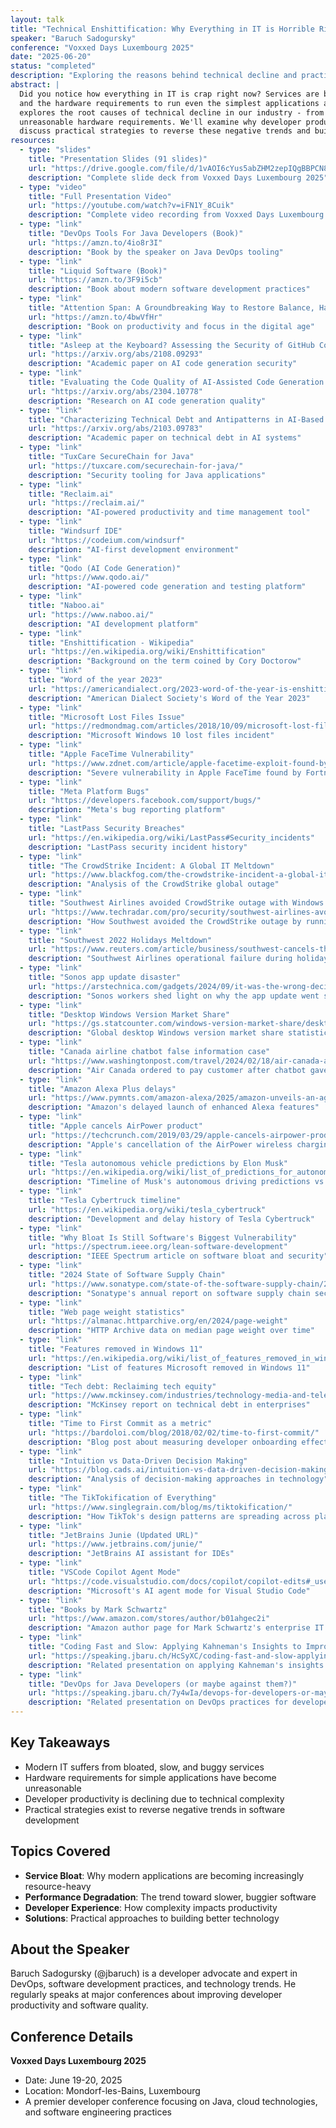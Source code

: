```yaml
---
layout: talk
title: "Technical Enshittification: Why Everything in IT is Horrible Right Now and How to Fix It"
speaker: "Baruch Sadogursky"
conference: "Voxxed Days Luxembourg 2025"
date: "2025-06-20"
status: "completed"
description: "Exploring the reasons behind technical decline and practical solutions to improve software development"
abstract: |
  Did you notice how everything in IT is crap right now? Services are bloated, slow, and buggy,
  and the hardware requirements to run even the simplest applications are enormous. This presentation
  explores the root causes of technical decline in our industry - from bloated services to
  unreasonable hardware requirements. We'll examine why developer productivity is suffering and
  discuss practical strategies to reverse these negative trends and build better technology.
resources:
  - type: "slides"
    title: "Presentation Slides (91 slides)"
    url: "https://drive.google.com/file/d/1vAOI6cYus5abZHM2zepIQgBBPCN8qLUl/view"
    description: "Complete slide deck from Voxxed Days Luxembourg 2025"
  - type: "video"
    title: "Full Presentation Video"
    url: "https://youtube.com/watch?v=iFN1Y_8Cuik"
    description: "Complete video recording from Voxxed Days Luxembourg 2025"
  - type: "link"
    title: "DevOps Tools For Java Developers (Book)"
    url: "https://amzn.to/4io8r3I"
    description: "Book by the speaker on Java DevOps tooling"
  - type: "link"
    title: "Liquid Software (Book)"
    url: "https://amzn.to/3F9i5cb"
    description: "Book about modern software development practices"
  - type: "link"
    title: "Attention Span: A Groundbreaking Way to Restore Balance, Happiness and Productivity (Book)"
    url: "https://amzn.to/4bwVfHr"
    description: "Book on productivity and focus in the digital age"
  - type: "link"
    title: "Asleep at the Keyboard? Assessing the Security of GitHub Copilot's Code Contributions"
    url: "https://arxiv.org/abs/2108.09293"
    description: "Academic paper on AI code generation security"
  - type: "link"
    title: "Evaluating the Code Quality of AI-Assisted Code Generation Tools"
    url: "https://arxiv.org/abs/2304.10778"
    description: "Research on AI code generation quality"
  - type: "link"
    title: "Characterizing Technical Debt and Antipatterns in AI-Based Systems"
    url: "https://arxiv.org/abs/2103.09783"
    description: "Academic paper on technical debt in AI systems"
  - type: "link"
    title: "TuxCare SecureChain for Java"
    url: "https://tuxcare.com/securechain-for-java/"
    description: "Security tooling for Java applications"
  - type: "link"
    title: "Reclaim.ai"
    url: "https://reclaim.ai/"
    description: "AI-powered productivity and time management tool"
  - type: "link"
    title: "Windsurf IDE"
    url: "https://codeium.com/windsurf"
    description: "AI-first development environment"
  - type: "link"
    title: "Qodo (AI Code Generation)"
    url: "https://www.qodo.ai/"
    description: "AI-powered code generation and testing platform"
  - type: "link"
    title: "Naboo.ai"
    url: "https://www.naboo.ai/"
    description: "AI development platform"
  - type: "link"
    title: "Enshittification - Wikipedia"
    url: "https://en.wikipedia.org/wiki/Enshittification"
    description: "Background on the term coined by Cory Doctorow"
  - type: "link"
    title: "Word of the year 2023"
    url: "https://americandialect.org/2023-word-of-the-year-is-enshittification/"
    description: "American Dialect Society's Word of the Year 2023"
  - type: "link"
    title: "Microsoft Lost Files Issue"
    url: "https://redmondmag.com/articles/2018/10/09/microsoft-lost-files-issue-windows-10.aspx"
    description: "Microsoft Windows 10 lost files incident"
  - type: "link"
    title: "Apple FaceTime Vulnerability"
    url: "https://www.zdnet.com/article/apple-facetime-exploit-found-by-14-year-old-playing-fortnite/"
    description: "Severe vulnerability in Apple FaceTime found by Fortnite player"
  - type: "link"
    title: "Meta Platform Bugs"
    url: "https://developers.facebook.com/support/bugs/"
    description: "Meta's bug reporting platform"
  - type: "link"
    title: "LastPass Security Breaches"
    url: "https://en.wikipedia.org/wiki/LastPass#Security_incidents"
    description: "LastPass security incident history"
  - type: "link"
    title: "The CrowdStrike Incident: A Global IT Meltdown"
    url: "https://www.blackfog.com/the-crowdstrike-incident-a-global-it-meltdown/"
    description: "Analysis of the CrowdStrike global outage"
  - type: "link"
    title: "Southwest Airlines avoided CrowdStrike outage with Windows 3.1"
    url: "https://www.techradar.com/pro/security/southwest-airlines-avoided-crowdstrike-microsoft-outage-because-its-still-running-windows-31-fourth-largest-us-airline-remained-free-of-bsod-errors-because-its-os-hasnt-been-updated-in-decades"
    description: "How Southwest avoided the CrowdStrike outage by running legacy systems"
  - type: "link"
    title: "Southwest 2022 Holidays Meltdown"
    url: "https://www.reuters.com/article/business/southwest-cancels-thousands-more-flights-u-s-government-vows-scrutiny-idusnikbn2tb0ip/"
    description: "Southwest Airlines operational failure during holidays"
  - type: "link"
    title: "Sonos app update disaster"
    url: "https://arstechnica.com/gadgets/2024/09/it-was-the-wrong-decision-employees-discuss-sonos-rushed-app-debacle/"
    description: "Sonos workers shed light on why the app update went so horribly"
  - type: "link"
    title: "Desktop Windows Version Market Share"
    url: "https://gs.statcounter.com/windows-version-market-share/desktop/worldwide/"
    description: "Global desktop Windows version market share statistics"
  - type: "link"
    title: "Canada airline chatbot false information case"
    url: "https://www.washingtonpost.com/travel/2024/02/18/air-canada-airline-chatbot-ruling/"
    description: "Air Canada ordered to pay customer after chatbot gave false information"
  - type: "link"
    title: "Amazon Alexa Plus delays"
    url: "https://www.pymnts.com/amazon-alexa/2025/amazon-unveils-an-agentic-smarter-and-more-capable-alexa-plus/"
    description: "Amazon's delayed launch of enhanced Alexa features"
  - type: "link"
    title: "Apple cancels AirPower product"
    url: "https://techcrunch.com/2019/03/29/apple-cancels-airpower-product-citing-inability-to-meet-its-high-standards-for-hardware/"
    description: "Apple's cancellation of the AirPower wireless charging mat"
  - type: "link"
    title: "Tesla autonomous vehicle predictions by Elon Musk"
    url: "https://en.wikipedia.org/wiki/list_of_predictions_for_autonomous_tesla_vehicles_by_elon_musk"
    description: "Timeline of Musk's autonomous driving predictions vs reality"
  - type: "link"
    title: "Tesla Cybertruck timeline"
    url: "https://en.wikipedia.org/wiki/tesla_cybertruck"
    description: "Development and delay history of Tesla Cybertruck"
  - type: "link"
    title: "Why Bloat Is Still Software's Biggest Vulnerability"
    url: "https://spectrum.ieee.org/lean-software-development"
    description: "IEEE Spectrum article on software bloat and security"
  - type: "link"
    title: "2024 State of Software Supply Chain"
    url: "https://www.sonatype.com/state-of-the-software-supply-chain/2024/10-year-look"
    description: "Sonatype's annual report on software supply chain security"
  - type: "link"
    title: "Web page weight statistics"
    url: "https://almanac.httparchive.org/en/2024/page-weight"
    description: "HTTP Archive data on median page weight over time"
  - type: "link"
    title: "Features removed in Windows 11"
    url: "https://en.wikipedia.org/wiki/list_of_features_removed_in_windows_11"
    description: "List of features Microsoft removed in Windows 11"
  - type: "link"
    title: "Tech debt: Reclaiming tech equity"
    url: "https://www.mckinsey.com/industries/technology-media-and-telecommunications/our-insights/tech-debt-reclaiming-tech-equity"
    description: "McKinsey report on technical debt in enterprises"
  - type: "link"
    title: "Time to First Commit as a metric"
    url: "https://bardoloi.com/blog/2018/02/02/time-to-first-commit/"
    description: "Blog post about measuring developer onboarding effectiveness"
  - type: "link"
    title: "Intuition vs Data-Driven Decision Making"
    url: "https://blog.cads.ai/intuition-vs-data-driven-decision-making/"
    description: "Analysis of decision-making approaches in technology"
  - type: "link"
    title: "The TikTokification of Everything"
    url: "https://www.singlegrain.com/blog/ms/tiktokification/"
    description: "How TikTok's design patterns are spreading across platforms"
  - type: "link"
    title: "JetBrains Junie (Updated URL)"
    url: "https://www.jetbrains.com/junie/"
    description: "JetBrains AI assistant for IDEs"
  - type: "link"
    title: "VSCode Copilot Agent Mode"
    url: "https://code.visualstudio.com/docs/copilot/copilot-edits#_use-agent-mode-preview"
    description: "Microsoft's AI agent mode for Visual Studio Code"
  - type: "link"
    title: "Books by Mark Schwartz"
    url: "https://www.amazon.com/stores/author/b01ahgec2i"
    description: "Amazon author page for Mark Schwartz's enterprise IT books"
  - type: "link"
    title: "Coding Fast and Slow: Applying Kahneman's Insights to Improve Development Practices and Efficiency"
    url: "https://speaking.jbaru.ch/HcSyXC/coding-fast-and-slow-applying-kahnemans-insights-to-improve-development-practices-and-efficiency"
    description: "Related presentation on applying Kahneman's insights to development"
  - type: "link"
    title: "DevOps for Java Developers (or maybe against them?)"
    url: "https://speaking.jbaru.ch/7y4wIa/devops-for-developers-or-maybe-against-them"
    description: "Related presentation on DevOps practices for developers"
---
```


## Key Takeaways

- Modern IT suffers from bloated, slow, and buggy services
- Hardware requirements for simple applications have become unreasonable
- Developer productivity is declining due to technical complexity
- Practical strategies exist to reverse negative trends in software development

## Topics Covered

- **Service Bloat**: Why modern applications are becoming increasingly resource-heavy
- **Performance Degradation**: The trend toward slower, buggier software
- **Developer Experience**: How complexity impacts productivity
- **Solutions**: Practical approaches to building better technology

## About the Speaker

Baruch Sadogursky (@jbaruch) is a developer advocate and expert in DevOps, software development practices, and technology trends. He regularly speaks at major conferences about improving developer productivity and software quality.

## Conference Details

**Voxxed Days Luxembourg 2025**
- Date: June 19-20, 2025
- Location: Mondorf-les-Bains, Luxembourg
- A premier developer conference focusing on Java, cloud technologies, and software engineering practices